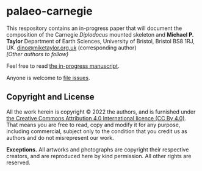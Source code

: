 # palaeo-carnegie

This respository contains an in-progress paper that will document the composition of the Carnegie _Diplodocus_ mounted skeleton and 
**Michael P. Taylor**
Department of Earth Sciences, University of Bristol, Bristol BS8 1RJ, UK.
<dino@miketaylor.org.uk> (corresponding author)  
_[Other authors to follow}_

Feel free to read [the in-progress manuscript](composition-of-the-Carnegie-Diplodocus.docx).

Anyone is welcome to [file issues](https://github.com/MikeTaylor/palaeo-carnegie/issues).

## Copyright and License

All the work herein is copyright © 2022 the authors, and is furnished under [the Creative Commons Attribution 4.0 International licence (CC By 4.0)](https://creativecommons.org/licenses/by/4.0/). That means you are free to read, copy and modify it for any purpose, including commercial, subject only to the condition that you credit us as authors and do not misrepresent our work.

**Exceptions.**
All artworks and photographs are copyright their respective creators, and are reproduced here by kind permission. All other rights are reserved.

